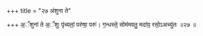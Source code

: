 +++
title = "२७ अंशुना ते"

+++
अ॒ँशुना॑ ते अ॒ँशुः पृ॑च्यतां॒ परु॑षा॒ परुः॑। ग॒न्धस्ते॒ सोम॑मवतु॒ मदा॑य॒ रसो॒ऽअच्यु॑तः ॥२७ ॥